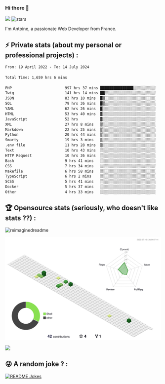 ### Hi there 👋

![](https://komarev.com/ghpvc/?username=niotna)
<img src="https://img.shields.io/github/stars/niotna?label=Stars" alt="stars">

I'm Antoine, a passionate Web Developer from France.

## :zap: Private stats (about my personal or professional projects) : 

<!--START_SECTION:waka-->

```txt
From: 19 April 2022 - To: 14 July 2024

Total Time: 1,659 hrs 6 mins

PHP                        997 hrs 37 mins ███████████████░░░░░░░░░░   60.13 %
Twig                       141 hrs 14 mins ██░░░░░░░░░░░░░░░░░░░░░░░   08.51 %
JSON                       83 hrs 10 mins  █▒░░░░░░░░░░░░░░░░░░░░░░░   05.01 %
SQL                        79 hrs 36 mins  █▒░░░░░░░░░░░░░░░░░░░░░░░   04.80 %
YAML                       62 hrs 26 mins  █░░░░░░░░░░░░░░░░░░░░░░░░   03.76 %
HTML                       53 hrs 40 mins  ▓░░░░░░░░░░░░░░░░░░░░░░░░   03.23 %
JavaScript                 52 hrs          ▓░░░░░░░░░░░░░░░░░░░░░░░░   03.14 %
XML                        27 hrs 8 mins   ▒░░░░░░░░░░░░░░░░░░░░░░░░   01.64 %
Markdown                   22 hrs 25 mins  ▒░░░░░░░░░░░░░░░░░░░░░░░░   01.35 %
Python                     20 hrs 44 mins  ▒░░░░░░░░░░░░░░░░░░░░░░░░   01.25 %
Smarty                     19 hrs 3 mins   ▒░░░░░░░░░░░░░░░░░░░░░░░░   01.15 %
.env file                  11 hrs 28 mins  ▒░░░░░░░░░░░░░░░░░░░░░░░░   00.69 %
Text                       10 hrs 43 mins  ░░░░░░░░░░░░░░░░░░░░░░░░░   00.65 %
HTTP Request               10 hrs 36 mins  ░░░░░░░░░░░░░░░░░░░░░░░░░   00.64 %
Bash                       9 hrs 41 mins   ░░░░░░░░░░░░░░░░░░░░░░░░░   00.58 %
CSS                        7 hrs 34 mins   ░░░░░░░░░░░░░░░░░░░░░░░░░   00.46 %
Makefile                   6 hrs 58 mins   ░░░░░░░░░░░░░░░░░░░░░░░░░   00.42 %
TypeScript                 6 hrs 2 mins    ░░░░░░░░░░░░░░░░░░░░░░░░░   00.36 %
SCSS                       5 hrs 41 mins   ░░░░░░░░░░░░░░░░░░░░░░░░░   00.34 %
Docker                     5 hrs 37 mins   ░░░░░░░░░░░░░░░░░░░░░░░░░   00.34 %
Other                      4 hrs 33 mins   ░░░░░░░░░░░░░░░░░░░░░░░░░   00.27 %
```

<!--END_SECTION:waka-->

## :trophy: Opensource stats (seriously, who doesn't like stats ??) : 

<!---
[![Top Langs](https://github-readme-stats.vercel.app/api/top-langs/?username=niotna)](https://github.com/anuraghazra/github-readme-stats) 
-->
<img src="https://myreadme.vercel.app/api/embed/niotna?panels=userstatistics,toprepositories,toplanguages,commitgraph" alt="reimaginedreadme" />

![](./profile-3d-contrib/profile-green-animate.svg)

<img src="https://github-profile-trophy.vercel.app/?username=niotna&theme=juicyfresh&no-bg=true" />

## :stuck_out_tongue_winking_eye: A random joke ? : 

<a href="https://readme-jokes.vercel.app"><img align="center" src="https://readme-jokes.vercel.app/api" alt="README Jokes"></a>
